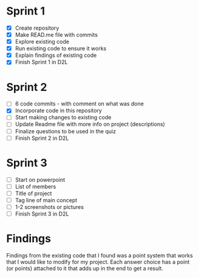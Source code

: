 # Sprint 1
- [x] Create repository
- [x] Make READ.me file with commits
- [x] Explore existing code
- [x] Run existing code to ensure it works
- [x] Explain findings of existing code
- [x] Finish Sprint 1 in D2L

# Sprint 2
- [ ] 6 code commits - with comment on what was done
- [x] Incorporate code in this repository
- [ ] Start making changes to existing code
- [ ] Update Readme file with more info on project (descriptions)
- [ ] Finalize questions to be used in the quiz
- [ ] Finish Sprint 2 in D2L

# Sprint 3
- [ ] Start on powerpoint
- [ ] List of members
- [ ] Title of project
- [ ] Tag line of main concept
- [ ] 1-2 screenshots or pictures
- [ ] Finish Sprint 3 in D2L

# Findings
Findings from the existing code that I found was a point system that works that I would like to modify for my project. Each answer choice has a point (or points) attached to it that adds up in the end to get a result.
